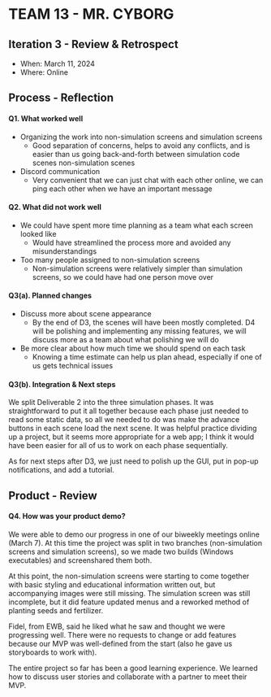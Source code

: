 # TEAM 13 - MR. CYBORG

 <!-- > _Note:_ This document is meant to be written during (or shortly after) your review meeting, which should happen fairly close to the due date.      
 >      
 > _Suggestion:_ Have your review meeting a day or two before the due date. This way you will have some time to go over (and edit) this document, and all team members should have a chance to make their contribution. -->


## Iteration 3 - Review & Retrospect

 * When: March 11, 2024
 * Where: Online

## Process - Reflection


#### Q1. What worked well
- Organizing the work into non-simulation screens and simulation screens
    - Good separation of concerns, helps to avoid any conflicts, and is easier than us going back-and-forth between simulation code scenes non-simulation scenes
- Discord communication
    - Very convenient that we can just chat with each other online, we can ping each other when we have an important message

<!-- 
List **process-related** (i.e. team organization and how you work) decisions and actions that worked well.


 * 2 - 4 important decisions, processes, actions, or anything else that worked well for you, ordered from most to least important.
 * Give a supporting argument about what makes you think that way.
 * Feel free to refer/link to process artifact(s). -->

#### Q2. What did not work well
- We could have spent more time planning as a team what each screen looked like
    - Would have streamlined the process more and avoided any misunderstandings
- Too many people assigned to non-simulation screens
    - Non-simulation screens were relatively simpler than simulation screens, so we could have had one person move over

<!-- List **process-related** (i.e. team organization and how you work) decisions and actions that did not work well.

 * 2 - 4 important decisions, processes, actions, or anything else that did not work well for you, ordered from most to least important.
 * Give a supporting argument about what makes you think that way.
 * Feel free to refer/link to process artifact(s). -->


#### Q3(a). Planned changes

<!-- List any **process-related** (i.e. team organization and/or how you work) changes you are planning to make (if there are any)

 * Ordered from most to least important, with supporting argument explaining a change. -->
 - Discuss more about scene appearance
    - By the end of D3, the scenes will have been mostly completed. D4 will be polishing and implementing any missing features, we will discuss more as a team about what polishing we will do
- Be more clear about how much time we should spend on each task
    - Knowing a time estimate can help us plan ahead, especially if one of us gets technical issues

#### Q3(b). Integration & Next steps
We split Deliverable 2 into the three simulation phases. It was straightforward to put it all together because each phase just needed to read some static data, so all we needed to do was make the advance buttons in each scene load the next scene. It was helpful practice dividing up a project, but it seems more appropriate for a web app; I think it would have been easier for all of us to work on each phase sequentially.

As for next steps after D3, we just need to polish up the GUI, put in pop-up notifications, and add a tutorial.

## Product - Review

#### Q4. How was your product demo?
We were able to demo our progress in one of our biweekly meetings online (March 7). At this time the project was split in two branches (non-simulation screens and simulation screens), so we made two builds (Windows executables) and screenshared them both.

At this point, the non-simulation screens were starting to come together with basic styling and educational information written out, but accompanying images were still missing. The simulation screen was still incomplete, but it did feature updated menus and a reworked method of planting seeds and fertilizer.

Fidel, from EWB, said he liked what he saw and thought we were progressing well. There were no requests to change or add features because our MVP was well-defined from the start (also he gave us storyboards to work with).

The entire project so far has been a good learning experience. We learned how to discuss user stories and collaborate with a partner to meet their MVP.


 <!-- * How did you prepare your demo?
 * What did you manage to demo to your partner?
 * Did your partner accept the features? And were there change requests?
 * What were your learnings through this process? This can be either from a process and/or product perspective.
 * *This section will be marked very leniently so keep it brief and just make sure the points are addressed* -->
